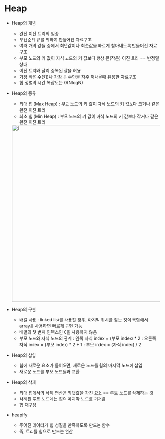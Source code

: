 # Heap

* Heap의 개념
    - 완전 이진 트리의 일종 
    - 우선순위 큐를 위하여 만들어진 자료구조
    - 여러 개의 값들 중에서 최댓값이나 최솟값을 빠르게 찾아내도록 만들어진 자료구조
    - 부모 노드의 키 값이 자식 노드의 키 값보다 항상 큰(작은) 이진 트리 == 반정렬 상태
    - 이진 트리와 달리 중복된 값을 허용
    - 가장 작은 수(키)나 가장 큰 수만을 자주 꺼내올때 유용한 자료구조
    - 힙 정렬의 시간 복잡도는 O(NlogN)

* Heap의 종류
    - 최대 힙 (Max Heap)
        : 부모 노드의 키 값이 자식 노드의 키 값보다 크거나 같은 완전 이진 트리
    - 최소 힙 (Min Heap)
        : 부모 노드의 키 값이 자식 노드의 키 값보다 작거나 같은 완전 이진 트리
        
    <img width="572" alt="1" src="https://user-images.githubusercontent.com/61955796/158214760-126c8881-f6bb-41bb-9170-0ac7c4eb3f17.png">

* Heap의 구현
    - 배열 사용
        : linked list를 사용할 경우, 마지막 위치를 찾는 것이 복잡해서 array를 사용하면 빠르게 구현 가능
    - 배열의 첫 번째 인덱스인 0을 사용하지 않음
    - 부모 노드와 자식 노드의 관계
        : 왼쪽 자식 index = (부모 index) * 2
        : 오른쪽 자식 index = (부모 index) * 2 + 1
        : 부모 index = (자식 index) / 2

* Heap의 삽입
    - 힙에 새로운 요소가 들어오면, 새로운 노드를 힙의 마지막 노드에 삽입
    - 새로운 노드를 부모 노드들과 교환

* Heap의 삭제
    - 최대 힙에서의 삭제 연산은 최댓값을 가진 요소 == 루트 노드를 삭제하는 것
    - 삭제된 루트 노드에는 힙의 마지막 노드를 가져옴
    - 힙 재구성

* heapify
    - 주어진 데이터가 힙 성질을 만족하도록 만드는 함수
    - 즉, 트리를 힙으로 만드는 연산



